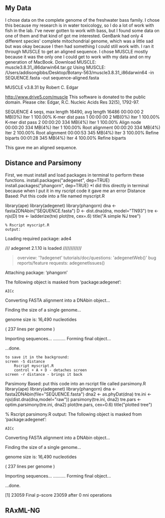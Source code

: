 ## My Data
I chose data on the complete genome of the freshwater bass family.
I chose this because my research is in water toxicology, so I do a lot of work with fish in the lab. I've never gotten to work with bass, but I found some data on one of them and that kind of got me interested.
GenBank had only 4 different species' complete mitochondrial genome, which was a little sad but was okay because I then had something I could still work with.
I ran it through MUSCLE to get an aligned sequence. I chose MUSCLE mostly because it was the only one I could get to work with my data and on my generation of MacBook.
Download MUSCLE:
    muscle3.8.31_i86darwin64.tar.gz
Using MUSCLE:
 /Users/addisongibbs/Desktop/Botany-563/muscle3.8.31_i86darwin64 -in SEQUENCE.fasta -out sequence-aligned.fasta 

MUSCLE v3.8.31 by Robert C. Edgar

http://www.drive5.com/muscle
This software is donated to the public domain.
Please cite: Edgar, R.C. Nucleic Acids Res 32(5), 1792-97.

SEQUENCE 4 seqs, max length 16490, avg  length 16486
00:00:00      2 MB(0%)  Iter   1  100.00%  K-mer dist pass 1
00:00:00      2 MB(0%)  Iter   1  100.00%  K-mer dist pass 2
00:00:20    334 MB(4%)  Iter   1  100.00%  Align node       
00:00:20    334 MB(4%)  Iter   1  100.00%  Root alignment
00:00:20    334 MB(4%)  Iter   2  100.00%  Root alignment
00:00:53    345 MB(4%)  Iter   3  100.00%  Refine biparts
00:01:28    345 MB(4%)  Iter   4  100.00%  Refine biparts

This gave me an aligned sequence.

## Distance and Parsimony
First, we must install and load packages in terminal to perform these functions.
    install.packages("adegenet", dep=TRUE)
    install.packages("phangorn", dep=TRUE)
    *I did this directly in terminal because when I put it in my rscript code it gave me an error
Distance Based: Put this code into a file named myscript.R
    
   library(ape)
library(adegenet)
library(phangorn)
dna <- fasta2DNAbin("SEQUENCE.fasta")
D <- dist.dna(dna, model="TN93")
tre <- njs(D)
tre <- ladderize(tre)
plot(tre, cex=.6)
title("A simple NJ tree")

    
    
    % Rscript myscript.R      
    output:
Loading required package: ade4

   /// adegenet 2.1.10 is loaded ////////////

   > overview: '?adegenet'
   > tutorials/doc/questions: 'adegenetWeb()' 
   > bug reports/feature requests: adegenetIssues()



Attaching package: ‘phangorn’

The following object is masked from ‘package:adegenet’:

    AICc


 Converting FASTA alignment into a DNAbin object... 


 Finding the size of a single genome... 


 genome size is: 16,490 nucleotides 

( 237  lines per genome )

 Importing sequences... 
..........
 Forming final object... 

...done.

    
    to save it in the background:
    screen -S distance
        Rscript myscript.R
        control + A + D - detaches screen
    screen -r distance - brings it back

Parsimony Based:
put this code into an rscript file called parsimony.R
   library(ape)
library(adegenet)
library(phangorn)
dna <- fasta2DNAbin(file="SEQUENCE.fasta")
dna2 <- as.phyDat(dna)
tre.ini <- njs(dist.dna(dna,model="raw"))
parsimony(tre.ini, dna2)
tre.pars <- optim.parsimony(tre.ini, dna2)
plot(tre.pars, cex=0.6)
title("plotted tree")

    
   % Rscript parsimony.R
   output:
The following object is masked from ‘package:adegenet’:

    AICc


 Converting FASTA alignment into a DNAbin object... 


 Finding the size of a single genome... 


 genome size is: 16,490 nucleotides 

( 237  lines per genome )

 Importing sequences... 
..........
 Forming final object... 

...done.

[1] 23059
Final p-score 23059 after  0 nni operations

## RAxML-NG

